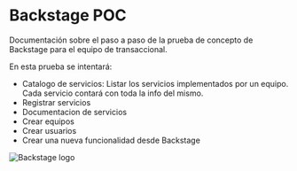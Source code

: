 # Backstage POC

Documentación sobre el paso a paso de la prueba de concepto de Backstage para el equipo de transaccional.

En esta prueba se intentará:

*   Catalogo de servicios: Listar los servicios implementados por un equipo. Cada servicio contará con toda la info del mismo.
*   Registrar servicios
*   Documentacion de servicios
*   Crear equipos
*   Crear usuarios
*   Crear una nueva funcionalidad desde Backstage

![Backstage logo](https://pbs.twimg.com/media/EkHSsneXgAALtZ3.jpg "Backstage logo")
